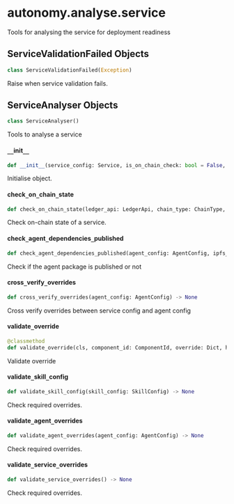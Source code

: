 <a id="autonomy.analyse.service"></a>

# autonomy.analyse.service

Tools for analysing the service for deployment readiness

<a id="autonomy.analyse.service.ServiceValidationFailed"></a>

## ServiceValidationFailed Objects

```python
class ServiceValidationFailed(Exception)
```

Raise when service validation fails.

<a id="autonomy.analyse.service.ServiceAnalyser"></a>

## ServiceAnalyser Objects

```python
class ServiceAnalyser()
```

Tools to analyse a service

<a id="autonomy.analyse.service.ServiceAnalyser.__init__"></a>

#### `__`init`__`

```python
def __init__(service_config: Service, is_on_chain_check: bool = False, logger: Optional[logging.Logger] = None) -> None
```

Initialise object.

<a id="autonomy.analyse.service.ServiceAnalyser.check_on_chain_state"></a>

#### check`_`on`_`chain`_`state

```python
def check_on_chain_state(ledger_api: LedgerApi, chain_type: ChainType, token_id: int) -> None
```

Check on-chain state of a service.

<a id="autonomy.analyse.service.ServiceAnalyser.check_agent_dependencies_published"></a>

#### check`_`agent`_`dependencies`_`published

```python
def check_agent_dependencies_published(agent_config: AgentConfig, ipfs_pins: Set[str]) -> None
```

Check if the agent package is published or not

<a id="autonomy.analyse.service.ServiceAnalyser.cross_verify_overrides"></a>

#### cross`_`verify`_`overrides

```python
def cross_verify_overrides(agent_config: AgentConfig) -> None
```

Cross verify overrides between service config and agent config

<a id="autonomy.analyse.service.ServiceAnalyser.validate_override"></a>

#### validate`_`override

```python
@classmethod
def validate_override(cls, component_id: ComponentId, override: Dict, has_multiple_overrides: bool) -> None
```

Validate override

<a id="autonomy.analyse.service.ServiceAnalyser.validate_skill_config"></a>

#### validate`_`skill`_`config

```python
def validate_skill_config(skill_config: SkillConfig) -> None
```

Check required overrides.

<a id="autonomy.analyse.service.ServiceAnalyser.validate_agent_overrides"></a>

#### validate`_`agent`_`overrides

```python
def validate_agent_overrides(agent_config: AgentConfig) -> None
```

Check required overrides.

<a id="autonomy.analyse.service.ServiceAnalyser.validate_service_overrides"></a>

#### validate`_`service`_`overrides

```python
def validate_service_overrides() -> None
```

Check required overrides.


